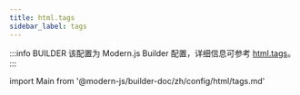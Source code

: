 ```yaml
---
title: html.tags
sidebar_label: tags
---
```


:::info BUILDER
该配置为 Modern.js Builder 配置，详细信息可参考 [html.tags](https://modernjs.dev/builder/zh/api/config-html.html#html-tags)。
:::

import Main from '@modern-js/builder-doc/zh/config/html/tags.md'

<Main />
